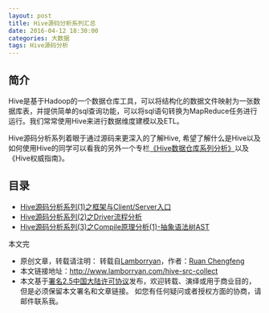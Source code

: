 ```yaml
---
layout: post
title: Hive源码分析系列汇总
date: 2016-04-12 18:30:00
categories: 大数据
tags: Hive源码分析
---
```


## 简介

Hive是基于Hadoop的一个数据仓库工具，可以将结构化的数据文件映射为一张数据库表，并提供简单的sql查询功能，可以将sql语句转换为MapReduce任务进行运行。我们常常使用Hive来进行数据维度建模以及ETL。

Hive源码分析系列着眼于通过源码来更深入的了解Hive, 希望了解什么是Hive以及如何使用Hive的同学可以看我的另外一个专栏[《Hive数据仓库系列分析》](<http://www.lamborryan.com/hive-warehouse/>)以及《Hive权威指南》。

## 目录

* [Hive源码分析系列(1)之框架与Client/Server入口](<http://www.lamborryan.com/hive-src-entrance>)
* [Hive源码分析系列(2)之Driver流程分析](<http://www.lamborryan.com/hive-src-driver>)
* [Hive源码分析系列(3)之Compile原理分析(1)-抽象语法树AST](<http://www.lamborryan.com/hive-src-compile>)




本文完



* 原创文章，转载请注明： 转载自[Lamborryan](<http://www.lamborryan.com>)，作者：[Ruan Chengfeng](<http://www.lamborryan.com/about/>)
* 本文链接地址：http://www.lamborryan.com/hive-src-collect
* 本文基于[署名2.5中国大陆许可协议](<http://creativecommons.org/licenses/by/2.5/cn/>)发布，欢迎转载、演绎或用于商业目的，但是必须保留本文署名和文章链接。 如您有任何疑问或者授权方面的协商，请邮件联系我。
